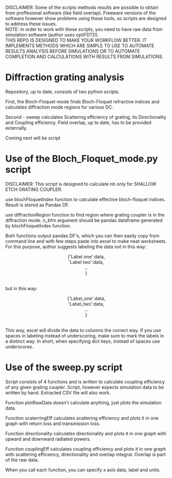 DISCLAIMER: Some of the scripts methods results are possible to obtain from proffesional software (like field overlap). Freeware versions of the software however show problems using these tools, so scripts are designed to address these issues.
<br />
NOTE: In order to work with these scripts, you need to have raw data from simulation software (author uses optiFDTD).
<br />
THIS REPO IS DESIGNED TO MAKE YOUR WORKFLOW BETTER. IT IMPLEMENTS METHODS WHICH ARE SIMPLE TO USE TO AUTOMATE RESULTS ANALYSIS BEFORE SIMULATIONS OR TO AUTOMATE COMPLETION AND CALCULATIONS WITH RESULTS FROM SIMULATIONS.
<br />
# Diffraction grating analysis

Repository, up to date, consists of two python scripts. 

First, the Bloch-Floquet-mode finds Bloch-Floquet refractive indices and calculates diffraction mode regions for various DC. 

Second - sweep calculates Scattering efficiency of grating, its Directionality and Coupling efficiency. Field overlap, up to date, has to be provided externally. 

Coming next will be script

# Use of the Bloch_Floquet_mode.py script

DISCLAIMER: This script is designed to calculate nb only for SHALLOW ETCH GRATING COUPLER. 

use blochFloquetIndex function to calculate effective bloch-floquet indices. Result is stored as Pandas DF.

use diffractionRegion function to find region where grating coupler is in the diffraction mode. n_bfm argument should be pandas dataframe generated by blochFloquetIndex function.

Both functions output pandas DF's, which you can then easily copy from command line and with few steps paste into excel to make neat worksheets. For this purpose, author suggests labeling the data not in this way:

<p align="center">
                                   {'Label one':data,<br />
                                   'Label two':data,<br />
                                   ...<br />
                                   }<br />
</p>

<br />                                                                          
but in this way: 

<p align="center">
                                  {'Label_one':data,<br />
                                  'Label_two':data,<br />
                                  ...<br />
                                  }<br />
</p>

<br />                            
This way, excel will divide the data to columns the correct way. If you use spaces in labeling instead of underscoring, make sure to mark the labels in a distinct way. In short, when specifying dict keys, instead of spaces use underscores.

# Use of the sweep.py script
Script consists of 4 functions and is written to calculate coupling efficiency of any given grating coupler. Script, however expects simulation data to be written by hand. Extracted CSV file will also work. 

Function plotRawData doesn't calculate anything, just plots the simulation data. 

Function scaterringEff calculates scattering efficiency and plots it in one graph with return loss and transmission loss.

Function directionality calculates directionality and plots it in one graph with upward and downward radiated powers. 

Function couplingEff calculates coupling efficiency and plots it in one graph with scattering efficiency, directionality and overlap integral. Overlap is part of the raw data. 

When you call each function, you can specify x axis data, label and units. 

